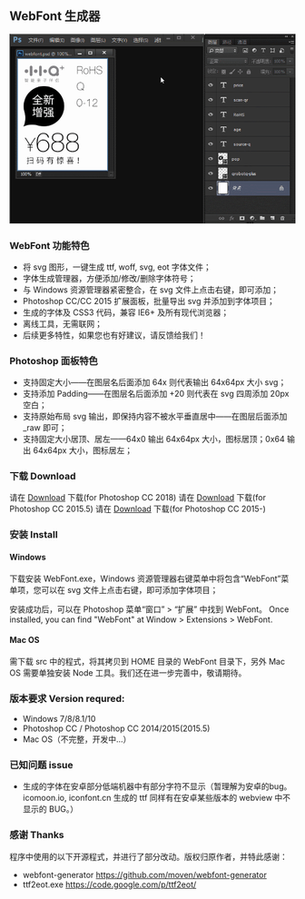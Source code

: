 ## WebFont 生成器

<img src="https://github.com/Linrstudio/WebFont/blob/master/video.gif?raw=true" />

### WebFont 功能特色

 * 将 svg 图形，一键生成 ttf, woff, svg, eot 字体文件；
 * 字体生成管理器，方便添加/修改/删除字体符号；
 * 与 Windows 资源管理器紧密整合，在 svg 文件上点击右键，即可添加；
 * Photoshop CC/CC 2015 扩展面板，批量导出 svg 并添加到字体项目；
 * 生成的字体及 CSS3 代码，兼容 IE6+ 及所有现代浏览器；
 * 离线工具，无需联网；
 * 后续更多特性，如果您也有好建议，请反馈给我们！

### Photoshop 面板特色

* 支持固定大小——在图层名后面添加 64x 则代表输出 64x64px 大小 svg；
* 支持添加 Padding——在图层名后面添加 +20 则代表在 svg 四周添加 20px 空白；
* 支持原始布局 svg 输出，即保持内容不被水平垂直居中——在图层后面添加 _raw 即可；
* 支持固定大小居顶、居左——64x0 输出 64x64px 大小，图标居顶；0x64 输出 64x64px 大小，图标居左；

### 下载 Download

请在 [Download](https://github.com/Linrstudio/WebFont/raw/master/download/WebFont-1.6.2-for-Photoshop-CC-2018.zip 'Download') 下载(for Photoshop CC 2018)
请在 [Download](https://github.com/Linrstudio/WebFont/raw/master/download/WebFont-1.6.0.zip 'Download') 下载(for Photoshop CC 2015.5)
请在 [Download](https://github.com/Linrstudio/WebFont/raw/master/download/WebFont-1.5.0.zip 'Download') 下载(for Photoshop CC 2015-)

### 安装 Install

#### Windows

下载安装 WebFont.exe，Windows 资源管理器右键菜单中将包含“WebFont”菜单项，您可以在 svg 文件上点击右键，即可添加字体项目；

安装成功后，可以在 Photoshop 菜单“窗口” > “扩展” 中找到 WebFont。
Once installed, you can find "WebFont" at Window > Extensions > WebFont.

#### Mac OS

需下载 src 中的程式，将其拷贝到 HOME 目录的 WebFont 目录下，另外 Mac OS 需要单独安装 Node 工具。我们还在进一步完善中，敬请期待。

### 版本要求 Version requred:
* Windows 7/8/8.1/10
* Photoshop CC / Photoshop CC 2014/2015(2015.5)
* Mac OS（不完整，开发中...）

### 已知问题 issue

* 生成的字体在安卓部分低端机器中有部分字符不显示（暂理解为安卓的bug。icomoon.io, iconfont.cn 生成的 ttf 同样有在安卓某些版本的 webview 中不显示的 BUG。）


### 感谢 Thanks

程序中使用的以下开源程式，并进行了部分改动。版权归原作者，并特此感谢：

* webfont-generator https://github.com/moven/webfont-generator
* ttf2eot.exe https://code.google.com/p/ttf2eot/

